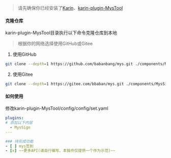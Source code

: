 > 请先确保你已经安装了[Karin](https://github.com/KarinJS/Karin)、[karin-plugin-MysTool](../../../karin-plugin-MysTool)

#### 克隆仓库
karin-plugin-MysTool目录执行以下命令克隆仓库到本地
>根据你的网络选择使用GitHub或Gitee
1. 使用GitHub
```bash
git clone --depth=1 https://github.com/babanbang/mys.git ./components/MysSign
```
2. 使用Gitee
```bash
git clone --depth=1 https://gitee.com/bbaban/mys.git ./components/MysSign
```

#### 如何使用
修改karin-plugin-MysTool/config/config/set.yaml
```yaml
plugins:
# 添加以下内容
  - MysSign
---

### 待完成功能
- [ ] mys签到
- [x] ~~更多API(请自行编写、本插件仅提供一个作为示范)~~